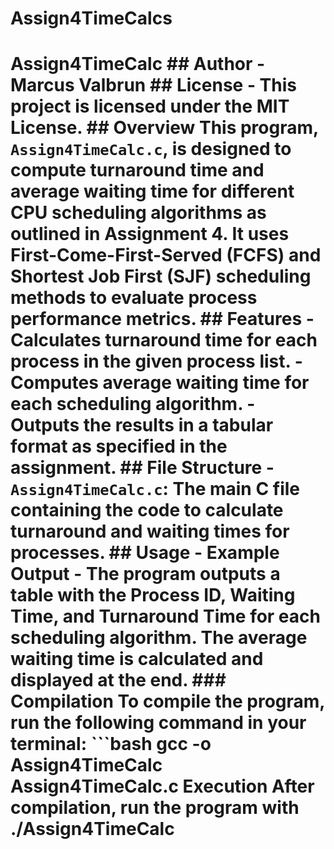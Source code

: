 # Assign4TimeCalcs
 # Assign4TimeCalc  ## Author - Marcus Valbrun  ## License - This project is licensed under the MIT License.  ## Overview This program, `Assign4TimeCalc.c`, is designed to compute turnaround time and average waiting time for different CPU scheduling algorithms as outlined in Assignment 4. It uses First-Come-First-Served (FCFS) and Shortest Job First (SJF) scheduling methods to evaluate process performance metrics.  ## Features - Calculates turnaround time for each process in the given process list. - Computes average waiting time for each scheduling algorithm. - Outputs the results in a tabular format as specified in the assignment.  ## File Structure - `Assign4TimeCalc.c`: The main C file containing the code to calculate turnaround and waiting times for processes.  ## Usage - Example Output - The program outputs a table with the Process ID, Waiting Time, and Turnaround Time for each scheduling algorithm. The average waiting time is calculated and displayed at the end.  ### Compilation To compile the program, run the following command in your terminal: ```bash gcc -o Assign4TimeCalc Assign4TimeCalc.c  Execution After compilation, run the program with ./Assign4TimeCalc
